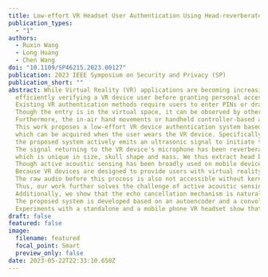 ```yaml
---
title: Low-effort VR Headset User Authentication Using Head-reverberated Sounds with Replay Resistance
publication_types:
  - "1"
authors:
  - Ruxin Wang
  - Long Huang
  - Chen Wang
doi: "10.1109/SP46215.2023.00127"
publication: 2023 IEEE Symposium on Security and Privacy (SP)
publication_short: ""
abstract: While Virtual Reality (VR) applications are becoming increasingly common,
  efficiently verifying a VR device user before granting personal access is still a challenge.
  Existing VR authentication methods require users to enter PINs or draw graphical passwords using controllers.
  Though the entry is in the virtual space, it can be observed by others in proximity and is subject to critical security issues.
  Furthermore, the in-air hand movements or handheld controller-based authentications require active user participation and are not time-efficient.
  This work proposes a low-effort VR device authentication system based on the unique skull-reverberated sounds,
  which can be acquired when the user wears the VR device. Specifically, when the user puts on the VR device or is wearing it to log into an online account,
  the proposed system actively emits an ultrasonic signal to initiate the authentication session.
  The signal returning to the VR device's microphone has been reverberated by the user's head,
  which is unique in size, skull shape and mass. We thus extract head biometric information from the received signal for unobtrusive VR device authentication.
  Though active acoustic sensing has been broadly used on mobile devices, no prior work has ever successfully applied such techniques to commodity VR devices.
  Because VR devices are designed to provide users with virtual reality immersion, the echo sounds used for active sensing are unwanted and severely suppressed.
  The raw audio before this process is also not accessible without kernel/hardware modifications.
  Thus, our work further solves the challenge of active acoustic sensing under echo cancellation to enable deploying our system on off-the-shelf VR devices.
  Additionally, we show that the echo cancellation mechanism is naturally good to prevent acoustic replay attacks.
  The proposed system is developed based on an autoencoder and a convolutional neural network for biometric data extraction and recognition.
  Experiments with a standalone and a mobile phone VR headset show that our system efficiently verifies a user and is also replay-resistant.
draft: false
featured: false
image:
  filename: featured
  focal_point: Smart
  preview_only: false
date: 2023-05-22T22:33:10.650Z
---
```

